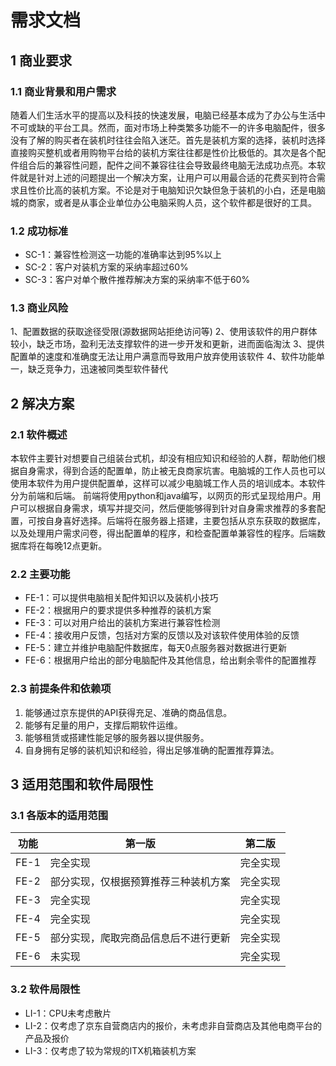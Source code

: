# 需求文档

## 1 商业要求

### 1.1 商业背景和用户需求

​	随着人们生活水平的提高以及科技的快速发展，电脑已经基本成为了办公与生活中不可或缺的平台工具。然而，面对市场上种类繁多功能不一的许多电脑配件，很多没有了解的购买者在装机时往往会陷入迷茫。
​	首先是装机方案的选择，装机时选择直接购买整机或者用购物平台给的装机方案往往都是性价比极低的。其次是各个配件组合后的兼容性问题，配件之间不兼容往往会导致最终电脑无法成功点亮。
​	本软件就是针对上述的问题提出一个解决方案，让用户可以用最合适的花费买到符合需求且性价比高的装机方案。不论是对于电脑知识欠缺但急于装机的小白，还是电脑城的商家，或者是从事企业单位办公电脑采购人员，这个软件都是很好的工具。



### 1.2 成功标准

- SC-1：兼容性检测这一功能的准确率达到95%以上
- SC-2：客户对装机方案的采纳率超过60%
- SC-3：客户对单个散件推荐解决方案的采纳率不低于60%



### 1.3 商业风险



1、配置数据的获取途径受限(源数据网站拒绝访问等)
2、使用该软件的用户群体较小，缺乏市场，盈利无法支撑软件的进一步开发和更新，进而面临淘汰
3、提供配置单的速度和准确度无法让用户满意而导致用户放弃使用该软件
4、软件功能单一，缺乏竞争力，迅速被同类型软件替代



## 2 解决方案

### 2.1 软件概述
​	本软件主要针对想要自己组装台式机，却没有相应知识和经验的人群，帮助他们根据自身需求，得到合适的配置单，防止被无良商家坑害。电脑城的工作人员也可以使用本软件为用户提供配置单，这样可以减少电脑城工作人员的培训成本。
​	本软件分为前端和后端。
​	前端将使用python和java编写，以网页的形式呈现给用户。用户可以根据自身需求，填写并提交问，然后便能够得到针对自身需求推荐的多套配置，可按自身喜好选择。
​	后端将在服务器上搭建，主要包括从京东获取的数据库，以及处理用户需求问卷，得出配置单的程序，和检查配置单兼容性的程序。后端数据库将在每晚12点更新。



### 2.2 主要功能

- FE-1：可以提供电脑相关配件知识以及装机小技巧
- FE-2：根据用户的要求提供多种推荐的装机方案
- FE-3：可以对用户给出的装机方案进行兼容性检测
- FE-4：接收用户反馈，包括对方案的反馈以及对该软件使用体验的反馈
- FE-5：建立并维护电脑配件数据库，每天0点服务器对数据进行更新
- FE-6：根据用户给出的部分电脑配件及其他信息，给出剩余零件的配置推荐



### 2.3 前提条件和依赖项
1.	能够通过京东提供的API获得充足、准确的商品信息。
2.	能够有足量的用户，支撑后期软件运维。
3.	能够租赁或搭建性能足够的服务器以提供服务。
4.	自身拥有足够的装机知识和经验，得出足够准确的配置推荐算法。



## 3 适用范围和软件局限性

### 3.1 各版本的适用范围

| 功能 | 第一版                               | 第二版   |
| ---- | ------------------------------------ | -------- |
| FE-1 | 完全实现                             | 完全实现 |
| FE-2 | 部分实现，仅根据预算推荐三种装机方案 | 完全实现 |
| FE-3 | 完全实现                             | 完全实现 |
| FE-4 | 完全实现                             | 完全实现 |
| FE-5 | 部分实现，爬取完商品信息后不进行更新 | 完全实现 |
| FE-6 | 未实现                               | 完全实现 |



### 3.2 软件局限性

- LI-1：CPU未考虑散片
- LI-2：仅考虑了京东自营商店内的报价，未考虑非自营商店及其他电商平台的产品及报价
- LI-3：仅考虑了较为常规的ITX机箱装机方案